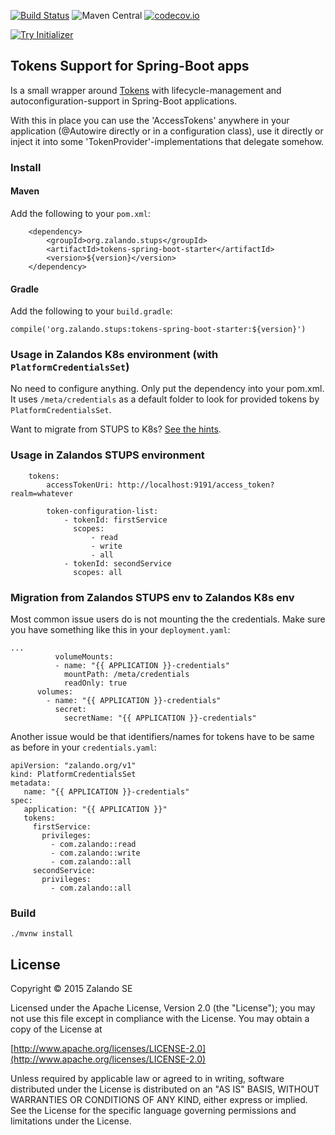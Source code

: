 [![Build Status](https://travis-ci.org/zalando-stups/spring-boot-zalando-stups-tokens.svg?branch=master)](https://travis-ci.org/zalando-stups/spring-boot-zalando-stups-tokens) 
![Maven Central](https://img.shields.io/maven-central/v/org.zalando.stups/tokens-spring-boot-starter.svg)
[![codecov.io](https://codecov.io/github/zalando-stups/spring-boot-zalando-stups-tokens/coverage.svg?branch=master)](https://codecov.io/github/zalando-stups/spring-boot-zalando-stups-tokens?branch=master)


[![Try Initializer](https://img.shields.io/badge/assemble%20your%20spring--boot--app%20with-Zalando%20OSS%20Initializr-orange.svg)](https://initializr.machinery.zalan.do)

## Tokens Support for Spring-Boot apps

Is a small wrapper around [Tokens](https://github.com/zalando-stups/tokens) with lifecycle-management and autoconfiguration-support in Spring-Boot applications.

With this in place you can use the 'AccessTokens' anywhere in your application (@Autowire directly or in a configuration class), use it directly or inject it into some 'TokenProvider'-implementations that delegate somehow.

### Install

#### Maven

Add the following to your `pom.xml`:

```
    <dependency>
        <groupId>org.zalando.stups</groupId>
        <artifactId>tokens-spring-boot-starter</artifactId>
        <version>${version}</version>
    </dependency>
```

#### Gradle

Add the following to your `build.gradle`:

```
compile('org.zalando.stups:tokens-spring-boot-starter:${version}')
```

### Usage in Zalandos K8s environment (with `PlatformCredentialsSet`)

No need to configure anything. Only put the dependency into your pom.xml.
It uses `/meta/credentials` as a default folder to look for provided tokens by `PlatformCredentialsSet`.

Want to migrate from STUPS to K8s? [See the hints](#migration-from-zalandos-stups-env-to-zalandos-k8s-env).

### Usage in Zalandos STUPS environment

```
    tokens:
        accessTokenUri: http://localhost:9191/access_token?realm=whatever
    
        token-configuration-list:
            - tokenId: firstService
              scopes:
                  - read
                  - write
                  - all
            - tokenId: secondService
              scopes: all
```

### Migration from Zalandos STUPS env to Zalandos K8s env

Most common issue users do is not mounting the the credentials. Make sure you have something like this
in your `deployment.yaml`:

```
...
          volumeMounts:
          - name: "{{ APPLICATION }}-credentials"
            mountPath: /meta/credentials
            readOnly: true
      volumes:
        - name: "{{ APPLICATION }}-credentials"
          secret:
            secretName: "{{ APPLICATION }}-credentials"
```

Another issue would be that identifiers/names for tokens have to be same as before in your `credentials.yaml`:

```
apiVersion: "zalando.org/v1"
kind: PlatformCredentialsSet
metadata:
   name: "{{ APPLICATION }}-credentials"
spec:
   application: "{{ APPLICATION }}"
   tokens:
     firstService:
       privileges:
         - com.zalando::read
         - com.zalando::write
         - com.zalando::all
     secondService:
       privileges:
         - com.zalando::all
```

### Build

```
./mvnw install
```

## License

Copyright © 2015 Zalando SE

Licensed under the Apache License, Version 2.0 (the "License");
you may not use this file except in compliance with the License.
You may obtain a copy of the License at

   [http://www.apache.org/licenses/LICENSE-2.0](http://www.apache.org/licenses/LICENSE-2.0)

Unless required by applicable law or agreed to in writing, software
distributed under the License is distributed on an "AS IS" BASIS,
WITHOUT WARRANTIES OR CONDITIONS OF ANY KIND, either express or implied.
See the License for the specific language governing permissions and
limitations under the License.
